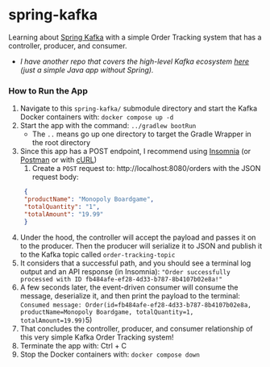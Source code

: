 # spring-kafka
Learning about [Spring Kafka](https://spring.io/projects/spring-kafka) with a simple Order Tracking system that has a
controller, producer, and consumer.
* _I have another repo that covers the high-level Kafka ecosystem [here](https://github.com/mai-thao/kafka-playground)
  (just a simple Java app without Spring)._

### How to Run the App
1) Navigate to this `spring-kafka/` submodule directory and start the Kafka Docker containers with: `docker compose up -d`
2) Start the app with the command: `../gradlew bootRun`
    * The `..` means go up one directory to target the Gradle Wrapper in the root directory
3) Since this app has a POST endpoint, I recommend using [Insomnia](https://insomnia.rest/features/api-testing) (or 
[Postman](https://www.postman.com/product/what-is-postman/) or with [cURL](https://stackoverflow.com/a/7173011))
    1) Create a `POST` request to: http://localhost:8080/orders with the JSON request body:
   ```json
    {
    "productName": "Monopoly Boardgame",
    "totalQuantity": "1",
    "totalAmount": "19.99"
    }
   ```
3) Under the hood, the controller will accept the payload and passes it on to the producer. Then the producer will serialize it to JSON and publish it to the Kafka topic called `order-tracking-topic`
4) It considers that a successful path, and you should see a terminal log output and an API response (in Insomnia): `"Order successfully processed with ID fb484afe-ef28-4d33-b787-8b4107b02e8a!"`
5) A few seconds later, the event-driven consumer will consume the message, deserialize it, and then print the payload to the terminal: `Consumed message: Order(id=fb484afe-ef28-4d33-b787-8b4107b02e8a, productName=Monopoly Boardgame, totalQuantity=1, totalAmount=19.99)`5) 
7) That concludes the controller, producer, and consumer relationship of this very simple Kafka Order Tracking system!
8) Terminate the app with: Ctrl + C
6) Stop the Docker containers with: `docker compose down`
